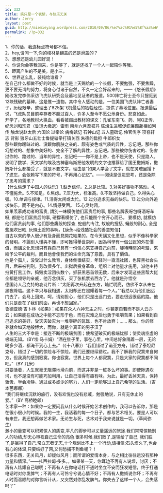 ```yaml
---
id: 332
title: 笑只是一个表情，与快乐无关
author: Jerry
layout: post
guid: http://miemieyang.wordpress.com/2010/09/06/%e7%ac%91%e5%8f%aa%e6%98%af%e4%b8%80%e4%b8%aa%e8%a1%a8%e6%83%85%ef%bc%8c%e4%b8%8e%e5%bf%ab%e4%b9%90%e6%97%a0%e5%85%b3
permalink: /?p=332
---
```

1、你的话，我连标点符号都不信。  
2、hey,请问一下,你的棺材是翻盖的还是滑盖的？  
3、想想还是幼儿园好混！  
4、你说你会等我回来，你是等了，就是还找了一个人一起陪你等我。  
5、距离产生的不是美，是小三。  
6、世界这么乱，装纯给谁看？  
在自己什么都做不好的时候，就当是上天赐给的一个长假，不要勉强，不要焦躁，更不要无谓的努力，将身心付诸于自然，不久一定会好起来的。——《悠长假期》  
刚改发完李伟采访飞虎队研究会及墓地见证者的报道，500阵亡将士至今只搜觅到12块残破的墓碑，这是惟一遗物。其中令人感动的是，一位美国飞虎队阵亡者妻子，历经艰辛，整理出了825架飞机最后的牺牲经过，提供了墓地位置。报道最后说，飞虎队员目前幸存者不超过百人，许多人至今不愿公示身份。悲哀如此。  
开学了，各地教材大换血，看看被踢出教材的课文：孔雀东南飞、药、阿Q正传、纪念刘和珍君（鲁迅大撤退）雷雨 南州六月荔枝丹 陈焕生进城促织廉颇蔺相如列传 触龙说赵太后 六国论 过秦论 病梅馆记 石钟山记 五人墓碑记 伶官传序 项脊轩志 背影 狼牙山五壮士鲁提辖拳打镇关西 朱德的扁担 牛郎织女  
那些跟你暧昧过的、没跟你肌肤之亲的、颇有姿色或气质的异性，忘记吧。那些你幻想过的、想象中美好的、完全不了解的异性，忘记吧。那些被你伤害过的、伤害过你的、路过的、当年的异性，忘记吧——你不是上帝，也不是天使，只是路人。  
发明了数学、天文学的埃及古神塞乌斯把他发明的文字也推荐给了国王撒姆斯，撒姆斯什么都接受了，就是不要文字，理由是“如果人学会了文字，就在灵魂里播下了遗忘，会依赖写下来的符号，不再用心记忆”。——阅读是促进思考，还是免除了思考的需求？  
【什么偷走了中国人的快乐】1.缺乏信仰。2.总是比较。3.对美好事物不感动。4.不懂施舍。5.不知足。6.焦虑。7.压力大，标准高。8.不敢坚持做自己。9.得失心强。10.单调与规律。11.活得太闲或太忙。12.过分追求无益的快乐。13.过分向外追求快乐，而不是内心。14.情感受困。 15.心灵封闭。  
如果羡慕成功者的富贵, 請別一味模仿他们富贵后的事, 那些名牌表呀包呀酒呀车呀, 都是他们富贵后的事, 硬撐著模仿了, 也只能图个穷开心而已。 要模仿, 就模仿他们富贵前的事, 他们那些鷹般的探查, 蛇般的专注, 蚁般的搜括, 蛹般的耐心, 全是些風吹日晒, 灰頭土臉的事啊。【康永~给残酷社会的善意短信】  
自古以來的學人很少有及身而見開花結果的。在今天講文化思想，似乎不像科學家的發明，不論別人懂與不懂，即可獲得舉世崇拜，因為科學有一個公認的外在價值，而講文化思想只有靠自己具有一份信心來支持自己向前，靜待時間的考驗，來給予公平的裁判，而且他會使我們的生命充滿了意義，具有了價值。  
他是个孤儿，没受过什么教育，身体倒很结实，年轻时一直混社团，也算黑社会头目，后来被判刑，劳改很多年。出狱后投身革命，组织上对他量才施用，派他主持扫黄打黑工作，捣毁卖淫团伙数个，抓获黑恶首领无数，后来才发现这些黑帮大佬全都是领导的亲戚，他万念俱灰，买了张机票去西方了。他就是孙悟空  
德国诗人吕克特的哀诗片断：“太阳再次升起在东方，灿烂明亮，仿佛不幸从未在黑夜降临。这不幸只与我相遇，太阳却还在照耀着每一个人。”“我总以为他们出远门去了，会马上回来。呵，请别担心，他们只是出远门去，要走很远很远的路。他们只是走在了我们前面，再也不想回家。”  
鲁德亚德·吉卜林《如果》：如果在众人六神无主之时，你镇定自若而不是人云亦云；如果能在成功之中能不忘形于色，而在灾难之后也勇于咀嚼苦果；如果看到自己追求的美好，受天灾破灭为一堆零碎的瓦砾，也不肯放弃；…… 那么，你的修养就会如天地般博大，而你，就是个真正的男子汉了  
人生的三大不幸是：接连不断的极端贫困；使希望破灭的极端忧郁；使灵魂空虚的极端无知。（BY埃·马卡姆）“酒在肚子里，事在心里，中间总好象隔着一层，无论喝多少酒，都淹不到心上去。”（《十八春》）“我们错过了诺亚方舟，错过了泰坦尼克号，错过了一切的惊险与不惊险，我们还要继续错过。我不了解我的寂寞来自何方，但我真的感到寂寞。你也寂寞，世界上每个人都寂寞，只是大家的寂寞都不同吧。”（BY 几米）  
只要活着，人生就毫无阻滞地滑向前，而这并非是一桩多么坏的事。即使际遇坎坷，也不是没有可能巧加利用，让自己活得有趣有味。为此，最好丢掉天真，保持骄傲，学会冷静。通过或多或少的努力，人们一定能够过上自己希望的生活。（吉本芭娜娜）  
“我们将继续沉默的旅行，没有欢悦也没有悲戚，勉强地说，只有无休止的爱。”（BY 高桥睦郎）  
艺术家一种：如果你一定要问我从什么时候开始艺术创作的，我可以告诉你，那是在很小很小的时候。我的一生，我活着的每一个日子，都与艺术相关。要是人可以有来世，我还想再做艺术家。无论生与死，艺术对于我来说就是一切。（草间弥生）  
渺小的量变可以积累惊人的质变,平凡的脚步可以丈量遥远的旅途.我们常常惊艳别人的功绩,却无心审视自己生命的亮色.很多时候,我们败了,是输给了自己, 我们胜了,是赢得了自己.常立志者无志,十个规划比不上一个行动,请相信:石头焐久了,也会有心的体温,只要结好了网,又何愁捕不到鱼呢？！  
很多东西，无关风月，却疑似风月；而所谓的爱情本身，与之相比往往远没有那种力量和情深。”——扎西拉姆·多多。。如果某一天，你耳边不再有人说烦，讨厌；不再有人炫耀自己聪明；不再有人在你电话打不通时坐立不安而狂发短信，终于打通电话时对你发脾气；不再有人可怜兮兮说心情不好；不再有人撒娇说你坏；不再有人时而温顺的对你言听计从，又突然对你乱发脾气。你失去了这样一个人，会失落吗？”